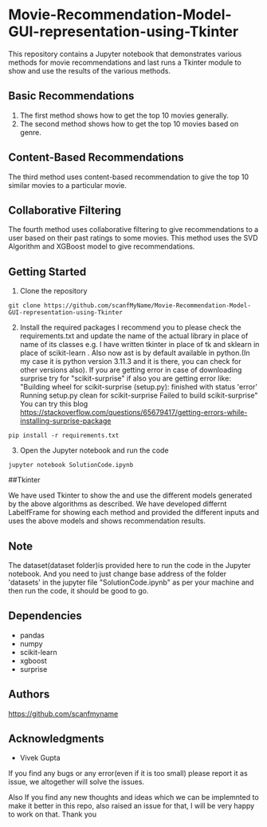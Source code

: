 # Movie-Recommendation-Model-GUI-representation-using-Tkinter

This repository contains a Jupyter notebook that demonstrates various methods for movie recommendations and last runs a Tkinter module to show and use the results of the various methods. 

## Basic Recommendations

1. The first method shows how to get the top 10 movies generally.
2. The second method shows how to get the top 10 movies based on genre.

## Content-Based Recommendations

The third method uses content-based recommendation to give the top 10 similar movies to a particular movie.

## Collaborative Filtering

The fourth method uses collaborative filtering to give recommendations to a user based on their past ratings to some movies. This method uses the SVD Algorithm and XGBoost model to give recommendations.

## Getting Started

1. Clone the repository

```
git clone https://github.com/scanfMyName/Movie-Recommendation-Model-GUI-representation-using-Tkinter
```

2. Install the required packages
 I recommend you to please check the requirements.txt and update the name of the actual library in place of name of its classes e.g. I have written tkinter in place of tk and sklearn in place of scikit-learn . Also now ast is by default available in python.(In my case it is python version 3.11.3 and it is there, you can check for other versions also). If you are getting error in case of downloading surprise try for "scikit-surprise" if also you are getting error like:
"Building wheel for scikit-surprise (setup.py): finished with status 'error'
  Running setup.py clean for scikit-surprise
Failed to build scikit-surprise"
You can try this blog https://stackoverflow.com/questions/65679417/getting-errors-while-installing-surprise-package 

```
pip install -r requirements.txt
```

3. Open the Jupyter notebook and run the code

```
jupyter notebook SolutionCode.ipynb
```

##Tkinter

We have used Tkinter to show the and use the different models generated by the above algorithms as described. We have developed differnt LabelfFrame for showing each method and provided the different inputs and uses the above models and shows recommendation results.

## Note

The dataset(dataset folder)is provided here to run the code in the Jupyter notebook. And you need to just change base address of the folder 'datasets' in the jupyter file "SolutionCode.ipynb" as per your machine and then run the code, it should be good to go. 

## Dependencies
* pandas
* numpy
* scikit-learn
* xgboost
* surprise

## Authors
https://github.com/scanfmyname

## Acknowledgments
* Vivek Gupta

If you find any bugs or any error(even if it is too small) please report it as issue, we altogether will solve the issues. 

Also If you find any new thoughts and ideas which we can be implemnted to make it better in this repo, also raised an issue for that, I will be very happy to work on that. Thank you
